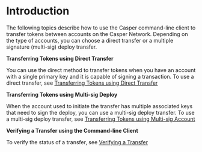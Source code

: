 # Introduction

The following topics describe how to use the Casper command-line client to transfer tokens between accounts on the Casper Network. Depending on the type of accounts, you can choose a direct transfer or a multiple signature (multi-sig) deploy transfer.  

**Transferring Tokens using Direct Transfer**

You can use the direct method to transfer tokens when you have an account with a single primary key and it is capable of signing a transaction. To use a direct transfer, see [Transferring Tokens using Direct Transfer](transfer-workflow.md)

**Transferring Tokens using Multi-sig Deploy**

When the account used to initiate the transfer has multiple associated keys that need to sign the deploy, you can use a multi-sig deploy transfer. To use a multi-sig deploy transfer, see [Transferring Tokens using Multi-sig Account](deploy-transfer.md)

**Verifying a Transfer using the Command-line Client**

To verify the status of a transfer, see [Verifying a Transfer](verify-transfer.md)

